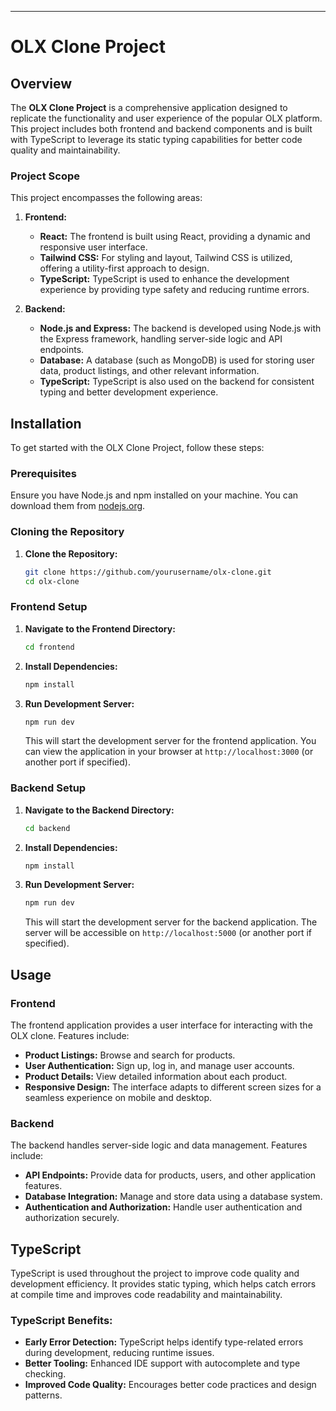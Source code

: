

---

# OLX Clone Project

## Overview

The **OLX Clone Project** is a comprehensive application designed to replicate the functionality and user experience of the popular OLX platform. This project includes both frontend and backend components and is built with TypeScript to leverage its static typing capabilities for better code quality and maintainability.

### Project Scope

This project encompasses the following areas:

1. **Frontend:**
   - **React:** The frontend is built using React, providing a dynamic and responsive user interface.
   - **Tailwind CSS:** For styling and layout, Tailwind CSS is utilized, offering a utility-first approach to design.
   - **TypeScript:** TypeScript is used to enhance the development experience by providing type safety and reducing runtime errors.

2. **Backend:**
   - **Node.js and Express:** The backend is developed using Node.js with the Express framework, handling server-side logic and API endpoints.
   - **Database:** A database (such as MongoDB) is used for storing user data, product listings, and other relevant information.
   - **TypeScript:** TypeScript is also used on the backend for consistent typing and better development experience.

## Installation

To get started with the OLX Clone Project, follow these steps:

### Prerequisites

Ensure you have Node.js and npm installed on your machine. You can download them from [nodejs.org](https://nodejs.org/).

### Cloning the Repository

1. **Clone the Repository:**

   ```bash
   git clone https://github.com/yourusername/olx-clone.git
   cd olx-clone
   ```

### Frontend Setup

1. **Navigate to the Frontend Directory:**

   ```bash
   cd frontend
   ```

2. **Install Dependencies:**

   ```bash
   npm install
   ```

3. **Run Development Server:**

   ```bash
   npm run dev
   ```

   This will start the development server for the frontend application. You can view the application in your browser at `http://localhost:3000` (or another port if specified).

### Backend Setup

1. **Navigate to the Backend Directory:**

   ```bash
   cd backend
   ```

2. **Install Dependencies:**

   ```bash
   npm install
   ```

3. **Run Development Server:**

   ```bash
   npm run dev
   ```

   This will start the development server for the backend application. The server will be accessible on `http://localhost:5000` (or another port if specified).

## Usage

### Frontend

The frontend application provides a user interface for interacting with the OLX clone. Features include:

- **Product Listings:** Browse and search for products.
- **User Authentication:** Sign up, log in, and manage user accounts.
- **Product Details:** View detailed information about each product.
- **Responsive Design:** The interface adapts to different screen sizes for a seamless experience on mobile and desktop.

### Backend

The backend handles server-side logic and data management. Features include:

- **API Endpoints:** Provide data for products, users, and other application features.
- **Database Integration:** Manage and store data using a database system.
- **Authentication and Authorization:** Handle user authentication and authorization securely.

## TypeScript

TypeScript is used throughout the project to improve code quality and development efficiency. It provides static typing, which helps catch errors at compile time and improves code readability and maintainability.

### TypeScript Benefits:

- **Early Error Detection:** TypeScript helps identify type-related errors during development, reducing runtime issues.
- **Better Tooling:** Enhanced IDE support with autocomplete and type checking.
- **Improved Code Quality:** Encourages better code practices and design patterns.



